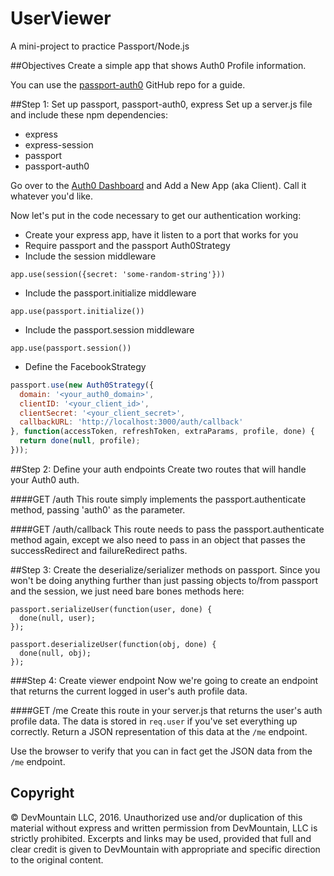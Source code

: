 UserViewer
==============

A mini-project to practice Passport/Node.js

##Objectives
Create a simple app that shows Auth0 Profile information.

You can use the [passport-auth0](https://github.com/auth0/passport-auth0) GitHub repo for a guide.

##Step 1: Set up passport, passport-auth0, express
Set up a server.js file and include these npm dependencies:
* express
* express-session
* passport
* passport-auth0

Go over to the [Auth0 Dashboard](https://manage.auth0.com/#/) and Add a New App (aka Client). Call it whatever you'd like.

Now let's put in the code necessary to get our authentication working:
* Create your express app, have it listen to a port that works for you
* Require passport and the passport Auth0Strategy
* Include the session middleware

`app.use(session({secret: 'some-random-string'}))`

* Include the passport.initialize middleware

`app.use(passport.initialize())`

* Include the passport.session middleware

`app.use(passport.session())`

* Define the FacebookStrategy

```javascript
passport.use(new Auth0Strategy({
  domain: '<your_auth0_domain>',
  clientID: '<your_client_id>',
  clientSecret: '<your_client_secret>',
  callbackURL: 'http://localhost:3000/auth/callback'
}, function(accessToken, refreshToken, extraParams, profile, done) {
  return done(null, profile);
}));
```

##Step 2: Define your auth endpoints
Create two routes that will handle your Auth0 auth.

####GET /auth
This route simply implements the passport.authenticate method, passing 'auth0' as the parameter.

####GET /auth/callback
This route needs to pass the passport.authenticate method again, except we also need to pass in an object that passes the successRedirect and failureRedirect paths.

##Step 3: Create the deserialize/serializer methods on passport.
Since you won't be doing anything further than just passing objects to/from passport and the session, we just need bare bones methods here:

```
passport.serializeUser(function(user, done) {
  done(null, user);
});

passport.deserializeUser(function(obj, done) {
  done(null, obj);
});
```

###Step 4: Create viewer endpoint
Now we're going to create an endpoint that returns the current logged in user's auth profile data.

####GET /me
Create this route in your server.js that returns the user's auth profile data. The data is stored in `req.user` if you've set everything up correctly. Return a JSON representation of this data at the `/me` endpoint.

Use the browser to verify that you can in fact get the JSON data from the `/me` endpoint.



## Copyright

© DevMountain LLC, 2016. Unauthorized use and/or duplication of this material without express and written permission from DevMountain, LLC is strictly prohibited. Excerpts and links may be used, provided that full and clear credit is given to DevMountain with appropriate and specific direction to the original content.
